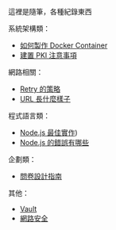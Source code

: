 這裡是隨筆，各種紀錄東西

系統架構類：

- [如何製作 Docker Container](made-container.md)
- [建置 PKI 注意事項](pki-checklist.md)

網路相關：

- [Retry 的策略](retry-strategy.md)
- [URL 長什麼樣子](url-structure.md)

程式語言類：

- [Node.js 最佳實作](node.js-best-practice.md))
- [Node.js 的錯誤有哪些](node.js-error.md)

企劃類：

- [問卷設計指南](questionnaire-principal.md)

其他：

- [Vault](vault/index.md)
- [網路安全](web-security/index.md)
